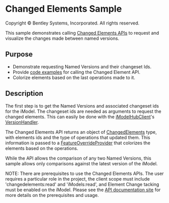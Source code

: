 # Changed Elements Sample

Copyright © Bentley Systems, Incorporated. All rights reserved.

This sample demonstrates calling [Changed Elements APIs](https://developer.bentley.com/api-groups/project-delivery/apis/changed-elements/operations/get-comparison/) to request and visualize the changes made between named versions.

## Purpose

- Demonstrate requesting Named Versions and their changeset Ids.
- Provide [code examples](./ChangedElementsClient.ts) for calling the Changed Element API.
- Colorize elements based on the last operations made to it.

## Description

The first step is to get the Named Versions and associated changeset ids for the iModel.  The changeset ids are needed as arguments to request the changed elements.  This can easily be done with the [iModelHubClient](https://www.itwinjs.org/v2/reference/imodelhub-client/imodelhubclient/)'s [VersionHandler](https://www.itwinjs.org/v2/reference/imodelhub-client/imodelhubclient/versionhandler/get/).

The Changed Elements API returns an object of [ChangedElements](https://www.itwinjs.org/v2/reference/imodeljs-common/entities/changedelements/) type, with elements ids and the type of operations that updated them.  This information is passed to a [FeatureOverrideProvider](https://www.itwinjs.org/v2/reference/imodeljs-frontend/views/featureoverrideprovider/) that colorizes the elements based on the operations.

While the API allows the comparison of any two Named Versions, this sample allows only comparisons against the latest version of the iModel.

NOTE: There are prerequisites to use the Changed Elements APIs.  The user requires a particular role in the project, the client scope must include 'changedelements:read' and 'iModels:read', and Element Change tacking must be enabled on the iModel.  Please see the [API documentation site](https://developer.bentley.com/api-groups/project-delivery/apis/changed-elements/operations/get-comparison/) for more details on the prerequisites and usage.
